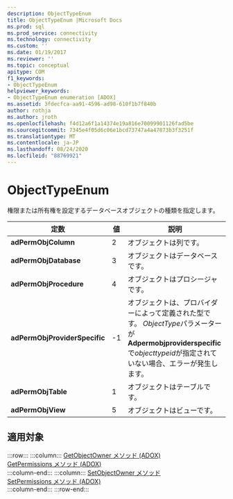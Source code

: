 ```yaml
---
description: ObjectTypeEnum
title: ObjectTypeEnum |Microsoft Docs
ms.prod: sql
ms.prod_service: connectivity
ms.technology: connectivity
ms.custom: ''
ms.date: 01/19/2017
ms.reviewer: ''
ms.topic: conceptual
apitype: COM
f1_keywords:
- ObjectTypeEnum
helpviewer_keywords:
- ObjectTypeEnum enumeration [ADOX]
ms.assetid: 3fdecfca-aa91-4596-ad98-610f1b7f840b
author: rothja
ms.author: jroth
ms.openlocfilehash: f4d12a6f1a14374e19a816e70099901126fad5be
ms.sourcegitcommit: 7345e4f05d6c06e1bcd73747a4a47873b3f3251f
ms.translationtype: MT
ms.contentlocale: ja-JP
ms.lasthandoff: 08/24/2020
ms.locfileid: "88769921"
---
```

# <a name="objecttypeenum"></a>ObjectTypeEnum
権限または所有権を設定するデータベースオブジェクトの種類を指定します。  
  
|定数|値|説明|  
|--------------|-----------|-----------------|  
|**adPermObjColumn**|2|オブジェクトは列です。|  
|**adPermObjDatabase**|3|オブジェクトはデータベースです。|  
|**adPermObjProcedure**|4|オブジェクトはプロシージャです。|  
|**adPermObjProviderSpecific**|-1|オブジェクトは、プロバイダーによって定義された型です。 *ObjectType*パラメーターが**Adpermobjproviderspecific**で*objecttypeid*が指定されていない場合、エラーが発生します。|  
|**adPermObjTable**|1|オブジェクトはテーブルです。|  
|**adPermObjView**|5|オブジェクトはビューです。|  
  
## <a name="applies-to"></a>適用対象  

:::row:::
    :::column:::
        [GetObjectOwner メソッド (ADOX)](./getobjectowner-method-adox.md)  
        [GetPermissions メソッド (ADOX)](./getpermissions-method-adox.md)  
    :::column-end:::
    :::column:::
        [SetObjectOwner メソッド](./setobjectowner-method.md)  
        [SetPermissions メソッド (ADOX)](./setpermissions-method-adox.md)  
    :::column-end:::
:::row-end:::